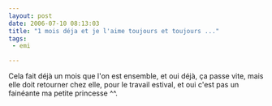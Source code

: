 ```yaml
---
layout: post
date: 2006-07-10 08:13:03
title: "1 mois déja et je l'aime toujours et toujours ..."
tags:
 - emi

---
```


Cela fait déjà un mois que l'on est ensemble, et oui déjà, ça passe vite, mais elle doit retourner chez elle, pour le travail estival, et oui c'est pas un fainéante ma petite princesse ^^.
